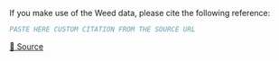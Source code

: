 If you make use of the Weed data, please cite the following reference:

``` bibtex
PASTE HERE CUSTOM CITATION FROM THE SOURCE URL
```

[🔗 Source](https://github.com/lameski/rgbweeddetection)